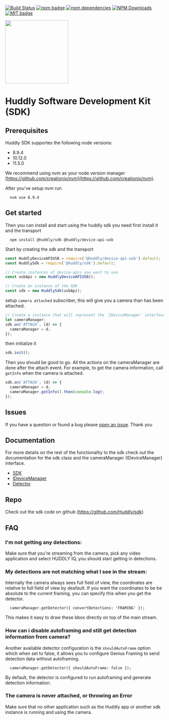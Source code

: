 <p>
  <a href="https://travis-ci.com/Huddly/sdk"><img src="https://travis-ci.com/Huddly/sdk.svg?branch=master" alt="Build Status"></a>
  <a href="https://www.npmjs.com/package/@huddly/sdk"><img src="https://badge.fury.io/js/%40huddly%2Fsdk.svg" alt="npm badge"></a>
  <a href="https://img.shields.io/david/Huddly/sdk"><img src="https://img.shields.io/david/Huddly/sdk.svg" alt="npm dependencies"></a>
  <!-- <a href="https://img.shields.io/david/dev/Huddly/sdk"><img src="https://img.shields.io/david/dev/Huddly/sdk.svg" alt="npm devDependencies"></a> -->
  <a href="https://npmcharts.com/compare/@huddly/sdk?minimal=true"><img src="https://img.shields.io/npm/dm/@huddly/sdk.svg?style=flat" alt="NPM Downloads"></a>
  <a href="https://opensource.org/licenses/MIT"><img src="https://img.shields.io/badge/license-MIT-brightgreen.svg" alt="MIT badge"></a>
</p>

<img class="huddly-logo" width="200px" height="auto" src="http://developer.huddly.com/assets/imgs/huddly.png" />

# Huddly Software Development Kit (SDK)

## Prerequisites
Huddly SDK supportes the following node versions:

- 8.9.4
- 10.12.0
- 11.5.0

We recommend using nvm as your node version manager [https://github.com/creationix/nvm](https://github.com/creationix/nvm).

After you've setup nvm run
```
  nvm use 8.9.4
```

## Get started
Then you can install and start using the huddly sdk you need first install it and the transport
```
  npm install @huddly/sdk @huddly/device-api-usb
```

Start by creating the sdk and the transport

```javascript
const HuddlyDeviceAPIUSB = require('@huddly/device-api-usb').default;
const HuddlySdk = require('@huddly/sdk').default;

// Create instances of device-apis you want to use
const usbApi = new HuddlyDeviceAPIUSB();

// Create an instance of the SDK
const sdk = new HuddlySdk(usbApi);
```

setup ```camera attached``` subscriber, this will give you a camera than has been attached.

```javascript
// Create a instance that will represent the `IDeviceManager` interface
let cameraManager;
sdk.on('ATTACH', (d) => {
  cameraManager = d;
});
```

then initialize it

```javascript
sdk.init();
```

Then you should be good to go. All the actions on the cameraManager are done after the attach event. For example, to get the camera information, call `getInfo` when the camera is attached.

```javascript
sdk.on('ATTACH', (d) => {
  cameraManager = d;
  cameraManager.getInfo().then(console.log);
});
```
## Issues
If you have a question or found a bug please [open an issue](https://github.com/Huddly/sdk/issues). Thank you


## Documentation
For more details on the rest of the functionality to the sdk check out the documentation for the sdk class and the cameraManager (IDeviceManager) interface.

 - [SDK](http://developer.huddly.com/classes/HuddlySdk.html)
 - [IDeviceManager](http://developer.huddly.com/interfaces/IDeviceManager.html)
 - [Detector](http://developer.huddly.com/interfaces/IDetector.html)

## Repo
Check out the sdk code on github (https://github.com/Huddly/sdk)

## FAQ
### I'm not getting any detections:
  Make sure that you're streaming from the camera, pick any video application and select HUDDLY IQ, you should start getting in detections.

### My detections are not matching what I see in the stream:
  Internally the camera always sees full field of view, the coordinates are relative to full field of view by deafault. If you want the coordinates to be be absolute to the current framing, you can specify this when you get the detector.
  ```
    cameraManager.getDetector({ convertDetections: 'FRAMING' });
  ```
  This makes it easy to draw these bbox directly on top of the main stream.

### How can i disable autoframing and still get detection information from camera?
  Another available detector configuration is the `shouldAutoFrame` option which when set to false, it allows you to configure Genius Framing to send detection data without autoframing.

  ```
    cameraManager.getDetector({ shouldAutoFrame: false });
  ```
  By default, the detector is configured to run autoframing and generate detection information.

### The camera is never attached, or throwing an Error
  Make sure that no other application such as the Huddly app or another sdk instance is running and using the camera.
